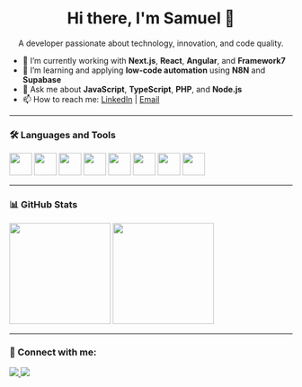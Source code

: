 <h1 align="center">Hi there, I'm Samuel 👋</h1>

<p align="center">A developer passionate about technology, innovation, and code quality.</p>

- 🔭 I’m currently working with **Next.js**, **React**, **Angular**, and **Framework7**  
- 🌱 I’m learning and applying **low-code automation** using **N8N** and **Supabase**
- 💬 Ask me about **JavaScript**, **TypeScript**, **PHP**, and **Node.js**
- 📫 How to reach me: [LinkedIn](www.linkedin.com/in/samuelvno) | [Email](mailto:samvitor53@gmail.com)

---

### 🛠️ Languages and Tools

<p align="left">
  <img src="https://cdn.jsdelivr.net/gh/devicons/devicon/icons/javascript/javascript-original.svg" width="40" />
  <img src="https://cdn.jsdelivr.net/gh/devicons/devicon/icons/typescript/typescript-original.svg" width="40" />
  <img src="https://cdn.jsdelivr.net/gh/devicons/devicon/icons/react/react-original.svg" width="40" />
  <img src="https://cdn.jsdelivr.net/gh/devicons/devicon/icons/angularjs/angularjs-original.svg" width="40" />
  <img src="https://cdn.jsdelivr.net/gh/devicons/devicon/icons/php/php-original.svg" width="40" />
  <img src="https://cdn.jsdelivr.net/gh/devicons/devicon/icons/nodejs/nodejs-original.svg" width="40" />
  <img src="https://cdn.jsdelivr.net/gh/devicons/devicon/icons/mysql/mysql-original.svg" width="40" />
  <img src="https://cdn.jsdelivr.net/gh/devicons/devicon/icons/docker/docker-original.svg" width="40" />
</p>

---

### 📊 GitHub Stats

<p align="left">
  <img height="180em" src="https://github-readme-stats.vercel.app/api?username=seu-usuario&show_icons=true&theme=radical"/>
  <img height="180em" src="https://github-readme-stats.vercel.app/api/top-langs/?username=seu-usuario&layout=compact&langs_count=8&theme=radical"/>
</p>

---

### 🔗 Connect with me:

<p>
  <a href="https://linkedin.com/in/samuelvno">
    <img src="https://img.shields.io/badge/LinkedIn-blue?style=for-the-badge&logo=linkedin&logoColor=white"/>
  </a>
  <a href="mailto:samvitor53@gmail.com">
    <img src="https://img.shields.io/badge/Gmail-red?style=for-the-badge&logo=gmail&logoColor=white"/>
  </a>
</p>
